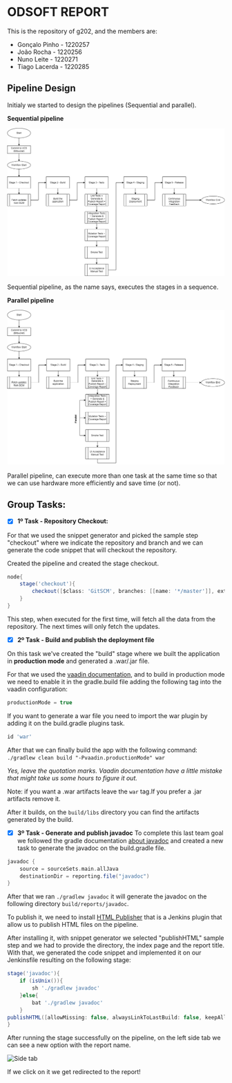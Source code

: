 # ODSOFT REPORT

This is the repository of g202, and the members are:

 - Gonçalo Pinho - 1220257
 - João Rocha - 1220256
 - Nuno Leite - 1220271
 - Tiago Lacerda - 1220285

  ## Pipeline Design

Initialy we started to design the pipelines (Sequential and parallel).

  

**Sequential pipeline**

![Alt text](pipeline-diagrams/sequential_pipeline.png?raw=true  "Sequencial pipeline diagram")

  

Sequential pipeline, as the name says, executes the stages in a sequence.

  

**Parallel pipeline**

![Alt text](pipeline-diagrams/parallel_pipeline.png?raw=true  "Sequencial pipeline diagram")

  

Parallel pipeline, can execute more than one task at the same time so that we can use hardware more efficiently and save time (or not).

  

## Group Tasks:

 - [x] **1º Task - Repository Checkout:**

For that we used the snippet generator and picked the sample step "checkout" where we indicate the repository and branch and we can generate the code snippet that will checkout the repository.

  

Created the pipeline and created the stage checkout.

  

```groovy
node{
	stage('checkout'){
		checkout([$class: 'GitSCM', branches: [[name: '*/master']], extensions: [], userRemoteConfigs: [[url: 'git@bitbucket.org:mei-isep/odsoft-22-23-ncf-g202.git']]])
	}
}

```

  

This step, when executed for the first time, will fetch all the data from the repository. The next times will only fetch the updates.

 - [x] **2º Task - Build and publish the deployment file**

On this task we've created the "build" stage where we built the application in **production mode** and generated a .war/.jar file.

For that we used the [vaadin documentation](https://vaadin.com/docs/latest/overview), and to build in production mode we need to enable it in the gradle.build file adding the following tag into the vaadin configuration:
```groovy
productionMode = true
```
If you want to generate a war file you need to import the war plugin by adding it on the build.gradle plugins task.
```groovy
id 'war'
```
After that we can finally build the app with the following command:
`./gradlew clean build "-Pvaadin.productionMode" war`

*Yes, leave the quotation marks. Vaadin documentation have a little mistake that might take us some hours to figure it out.*

Note: if you want a .war artifacts leave the  ```war``` tag.If you prefer a .jar artifacts remove it.

After it builds, on the ``` build/libs ``` directory you can find the artifacts generated by the build.

 - [x] **3º Task - Generate and publish javadoc**
To complete this last team goal we followed the gradle documentation [about javadoc](https://docs.gradle.org/current/dsl/org.gradle.api.tasks.javadoc.Javadoc.html) and created a new task to generate the javadoc on the build.gradle file.

```groovy
javadoc {
	source = sourceSets.main.allJava
	destinationDir = reporting.file("javadoc")
}
```

After that we ran ```./gradlew javadoc``` it will generate the javadoc on the following directory ```build/reports/javadoc```.

To publish it, we need to install [HTML Publisher](https://plugins.jenkins.io/htmlpublisher/) that is a Jenkins plugin that allow us to publish HTML files on the pipeline.

After installing it, with snippet generator we selected "publishHTML" sample step and we had to provide the directory, the index page and the report title. With that, we generated the code snippet and implemented it on our Jenkinsfile resulting on the following stage:
```groovy
stage('javadoc'){
	if (isUnix()){
		sh './gradlew javadoc'
	}else{
		bat './gradlew javadoc'
	}
publishHTML([allowMissing: false, alwaysLinkToLastBuild: false, keepAll: false, reportDir: 'build/reports/javadoc/', reportFiles: 'index.html', reportName: 'Javadoc', reportTitles: '', useWrapperFileDirectly: true])
}
``` 

After running the stage successfully on the pipeline, on the left side tab we can see a new option with the report name.

![Side tab](https://i.imgur.com/NPkp29U.png)

If we click on it we get redirected to the report! 